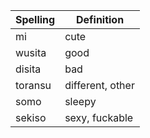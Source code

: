 | Spelling | Definition |
|----------|------------|
| mi | cute |
| wusita | good |
| disita | bad |
| toransu | different, other |
| somo | sleepy |
| sekiso | sexy, fuckable |